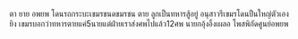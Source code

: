 ตา ยาย อพยพ โดนรถกระบะเขมรขนดขมรชน ตาย
ลูกเป็นทหารสู้อยู่
อนุสาวรีเขมรโดนปืนใหญ่ตัวเองยิง
เขมรบอกว่าทหารตายแค่5นายแต่ฝ่ายเราส่งศพไปแล้ว12ศพ
นายกอุ้งอิ้งเผลอ โพสพิกัดศูนย์อพยพ